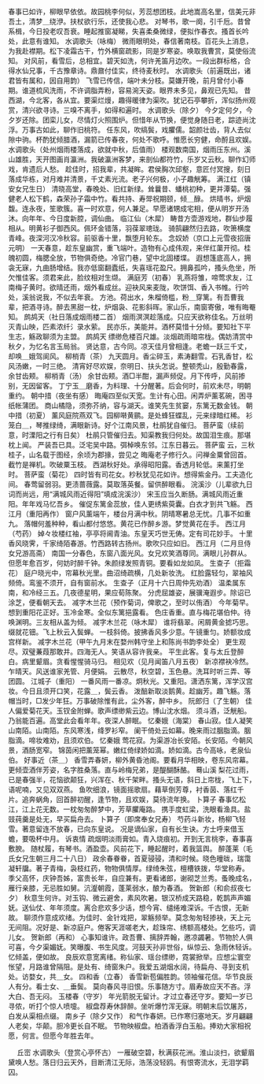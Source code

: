 <!-- { "loadSidebar": true } -->
春事已如许，柳眼早依依。故园桃李何似，芳蕊想团枝。此地嵩高名里，信美元非吾土，清梦＿绕洢。扶杖欲行乐，还使我心悲。 
对琴书，歌一阕，引千卮。昔曾系楫，今日投老叹吾衰。睡起推窗凝睇，失喜柔桑微绿，便拟作春衣。搔首长吟处，此意有谁知。 
水调歌头（咏梅）
微雨眼明处，春信著南枝。百花头上消息，为我赴襟期。松下凌霜古干，竹外横窗疏影，同是岁寒姿。唤取我曹赏，莫使俗流知。 
对风前，看雪后，总相宜。碧天如洗，何许羌笛月边吹。一段出群标格，合得水仙兄事，千古豫章诗。鼎鼐付佳实，终待麦秋时。 
水调歌头（前遍既出，诸君皆有属和，因自用韵）
飞雪已传信，端叶未分枝。莫嫌开晚，前月曾付小春期。谁道梳风洗雨，不许调脂弄粉，容易涴天姿。眼界未多见，鼻观已先知。 
昔西湖，今北客，各从宜。要渠烂熳，趣得暖律为渠吹。犹记石亭攀折，浑似扬州观赏，清兴欲寻诗。三嗅不离手，如得和遍时。 
水调歌头（除夕）
今夕定何夕，今夕岁还除。团栾儿女，尽情灯火照围炉。但惜年从节换，便觉身随日老，踪迹尚沈浮。万事古如此，聊作旧桃符。 
任东风，吹缟鬓，戏臞儒。韶颜壮齿，背人去似隙中驹。杯酌犹倾腊酒，漏箭已传春夜，何处不歌呼。惟愿长穷健，命酹且欢娱。 
水调歌头（处州烟雨楼落成，欲就中秋，后值雨）
楼观数南国，烟雨压东州。溪山雄胜，天开图画肖瀛洲。我破瀛洲客梦，来剖仙都符竹，乐岁又云秋。聊作幻师戏，肯遗后人愁。 
趁佳时，招我辈，共凝眸。君侯胸次邱壑，意匠付冥搜，刻日落成华栋，对月难并清景，千丈素光流。老子兴何极，小子趣觥筹。 
满江红（镇安女兄生日）
清晓高堂，春晚处、旧红新绿。耸曩昔、蟠桃初种，更并潭菊。强健老人松下鹤，森荣孙子霜中竹。看共持、寿斝祝期颐，倾＿醁。 
烘晴书，炉烟馥。连永夜，笙歌簇。喜一时欢意，何人兼足。早愿诸甥成宅相，便从明岁开汤沐。向年年、今日度新腔，调仙曲。 
临江仙（木犀）
畴昔方壶游戏地，群仙步履相从。明黄衫子御西风。佩环金错落，羽葆翠璁珑。 
骑鹄翩然归去路，吹箫横度青峰。夜深河汉冷秋容。前驱香十里，飘堕月轮东。 
念奴娇（京口上元雪夜招唐元明）
一天春意，趁东皇幽赏，重飞端叶。造物有心成伟观，来伴红蕖开彻。桂魄初圆，梅腮全放，节物俱奇绝。冷官门巷，望中北固楼堞。 
遐想篷底高人，拥衾无寐，九曲肠增结。我亦低窗翻蠹纸，失喜瑶花盈尺。拥鼻孤吟，搔头危坐，所欠惟佳客。须君来此，脸纹相对生缬。 
满庭芳（初春）
乳燕将雏，啼莺求友，江南梅子黄时。欲晴还雨，烟外看成丝。迎袂风来麦陇，吹饼饵、香入书帷。行吟处，溪翁说我，不似去年衰。 
方池。荷出水，朱榴倚槛，粉＿穿篱。有吾曹我辈，把酒寻诗。醉去黑甜一枕，炉烟袅、花影斜晖。家山乐，南窗寄傲，唯有晦罨知。 
鹧鸪天（社日落成烟雨楼二首）
烟雨溟溟趁落成。只应天欲称佳名。万丝明灭青山映，匹素浓纤氵录水萦。 
民亦乐，美能并。酒杯莫惜十分倾。要知社下平生志，觞政聊须为主盟。 
鹧鸪天
缥缈危楼百尺雄。淡烟疏雨暗帘栊。偶妨清赏中秋夕，为忆名言玉局翁。 
贤达意，古今同。凉天佳月曾相逢。老蟾一跃三千丈，却唤＿娥驾阆风。 
柳梢青（茶）
九天圆月。香尘碎玉，素涛翻雪。石乳香甘，松风汤嫩，一时三绝。 
清宵好尽欢娱，奈明日、扶头怎说。整顿秃山，殷勤春露，余甘齿颊。 
柳梢青（汤）
余甘齿颊。酒□半酣，漏声频促。月下传呼，风前掺别，无因留客。 
丁宁玉＿磨香，为料理、十分醒著。后会何时，前欢未尽，明朝重约。 
朝中措（夜坐有感）
晦庵四至似天宽。生计有心田。闲弄炉薰茗碗，困寻纸帐蒲团。 
商山橘隐，须弥芥纳，容与湖天。谁笑先生贫窭，东篱无数金钱。 
朝中措（初夏）
薰风庭院燕双飞。园柳啭黄鹂。是处蜂狂蝶乱，元来绿暗红稀。 
衫笼白＿，琴推绿绮，满眼新诗。好个江南风景，杜鹃犹自催归。 
菩萨蛮（续前意，时溧阳之行有日矣）
杜鹃只管催归去。知渠教我归何处。故国泪生痕。那堪枕上闻。 
严装吾已具。泛宅吴中路。弭棹唤东邻。江东日暮云。 
菩萨蛮
云，三秋桂子，山名载于图经，余顷为郡掾，尝见之 
晦庵老子修行久。问禅金粟曾回首。截竹是禅机。吹破粟玉枝。 
西湖秋好处。承得昭阳露。香透月轮低。来薰打坐时。 
菩萨蛮（菊花）
四时皆有司花女。杪秋犹见花如许。想得紫金丹。工夫造化间。 
春莺留弱羽。更渍蔷薇露。莫取落英餐。留供醉眼看。 
浣溪沙（儿辈欲九日词而尚远，用“满城风雨近得阳”填成浣溪沙）
宋玉应当久断肠。满城风雨近重阳。年年戏马忆吾乡。 
催促东篱金蕊放，佳人更绣紫萸囊。白衣才到共飞觞。 
西江月（重阳再作）
窗户风薰端午，楼台月满中秋。阴晴寒暑总无忧。几事不如重九。 
落帽何羞种种，看山都付悠悠。黄花已作醉乡游。梦觉黄花在手。 
西江月（芍药）
婥々妆楼红袖，亭亭将阃青油。东皇天巧世无俦。定有司花妙手。 
十里香风晓霁，千家绮陌春游。竹西路转古扬州。歌吹只应如旧。 
西江月（二月旦侍女兄游高斋）
南国一分春色，东窗八面光风。女兄欢笑酒尊同。满眼儿孙群从。 
但愿年愈百岁，何妨时醉千钟。朱颜绿发照青铜。要看如龙如凤。 
生查子（拒霜花）
庭户晓光中，帘幕秋光里。曲沼绮疏横，几处新妆洗。 
红脸露轻匀，翠袖风频倚。鸾鉴不须开，自有窗前水。 
生查子（正月十六日周仲先劝酒）
温柔属东南，和冷经三五。几夜德星明，果应荀陈聚。 
分虎屈雄姿，展骥淹遐步。除诏已涂芝，便看朝天去。 
减字木兰花（预作菊词，俾歌之，至时以侑酒）
今年菊早。想到重阳花正好。玉冷金寒。全似东篱挹露看。 
色庄香重。直与梅花堪伯仲。待唤渊明。三友相从盖为倾。 
减字木兰花（咏木犀）
谁将翡翠。闲屑黄金摅巧思。缀就花钿。飞上秋云入鬓蝉。 
一枝斜倚。披拂香风多少意。午镜重匀。娇额妆成宫样新。 
减字木兰花（甲午九月末在婺州韩守坐上和陈尚书韵李处全）
更生观尽。双璧蒹葭那敢并。四海无人。笑语从容许我亲。 
平生此客。复与太丘登醉白。病里颦眉。贪看惺惺骑马归。 
相见欢（见月闻笛八月五夜）
新凉襟袂冷然。乍晴天。风送谁家羌管、月便娟。 
云散尽，秋空碧，玉色悬。洗耳时听三弄、等团圆。 
江城子（重阳）
一番风雨一番凉。炯秋光。又重阳。潇洒东篱，浑学汉宫妆。今日且须开口笑，花露＿，鬓云香。 
泼醅新取淡鹅黄。趁幽芳。趣飞觞。落帽当时，□发少年狂。万事破除惟有此，尘外客，醉中乡。 
阮郎归（了生朝）
佳人偏爱菊花天。玉钗金附蝉。歌声缥缈紫云边。博山沈水烟。 
须斗酒，泛觥船。乃翁能百遍。高堂此会看年年。夜深人醉眠。 
忆秦娥（海棠）
春山寂。佳人凝笑山南陌。山南陌。东风寒浅，绛罗衫窄。 
阑干倚处云如幕。晚来雨过胭脂滴。胭脂滴。啼妆难劝，且须欢伯。 
忆秦娥
莺花寂。为渠游冶长安陌。长安陌。今朝风景，酒肠宽窄。 
锦茵闲把薰笼幂。嫩红倚绿娇如滴。娇如滴。古今高咏，老泉仙伯。 
好事近（茶＿）
香雪弄春妍，柳外黄昏池阁。要看月华相映，卷东风帘幕。 
更倾壶酒伴芳姿，名字胜桑落。直与岭梅兄弟，是醍醐酥酪。 
蓦山溪
梨花过雨，已是春强半，花恼欲颠狂，兴浑在、秋千架畔。搔头无语，斜日上帘栊，飞上下，语呢喃，又见双双燕。 
鱼吹细浪，镜面摇歌扇。藉草倒芳尊，衬香茵、落红千片。追奔蜗角，回首醉初醒，逢节物，且欢娱，莫待流年换。 
卜算子
春事忆松江，江上花无数。一枕匆匆醉梦中，芳草臞庵路。 
携手度虹梁，洗眼看渔具。盐豉莼羹是处无，早买扁舟去。 
卜算子（即席奉女兄寿）
芍药斗新妆，杨柳飞轻雪。著意留连不放春，已向东皇说。 
况是谪仙家，自有长生诀。方士呼来借玉蟾，要吸杯中月。 
诉衷情
疏烟明淡雨膏如。青入烧痕初。开到无言桃李，春事喜敷腴。 
随杖履，有琴书。酒盈壶。风前花下，睡起醒时，着我篮舆。 
醉蓬莱（毛氏女兄生朝三月二十八日）
政余春眷眷，首夏骎骎，清和时候。晓色曈昽，瑞霭凝轩牖。著子青梅，袅枝红药，物物俱情厚。绿绮朱弦，檀槽铁拨，华堂称寿。 
季父高怀，庆钟吾姊，富贵长年，自应兼有。更看诸郎，谢砌芝兰秀。蚤晚成名，雁行亲膝，无忌胜如舅。沆瀣朝霞，蓬莱弱水，酿为春酒。 
贺新郎（和俞叔夜七夕）
秋意生何许。对玉钩、微云避舍，素风吹暑。银汉桥成天路稳，乾鹊声声媚妩。送仙仗、年年须度。离合悲欢多少话，想今宵、缱绻难深诉。千古恨，无新故。 
聊须作意成欢绪。为佳时、金针戏把，翠觞频举。莫念匆匆轻掺袂，天上元无间阻。况好是、新凉庭户。倦客天涯嗟老大，趁珠帘、绣额高楼处。乞些巧，调儿女。 
贺新郎（再和）
心事知谁许。政吾曹、摛辞弄翰，邀凉蠲暑。节物於人俱可喜，今夕渠媚妩。笑曝腹、书生风度。河鼓天孙非世俗，纵惊云、急雨休轻诉。忆倾盖，便如故。 
良辰欢意宽离绪。称仙家、瑶台缥缈，霓裳掀举。应想尘寰空怅望，月路谁曾隔阻。是处有、绮窗朱户。我爱五湖烟水阔，待扁舟、寻到支机处。访婺女，共＿女。 
四和香（立春）
香雪新苞偏胜韵。领袖催花信。华节良辰人有分。看士女、＿垂鬓。 
莫向春风寻旧恨。乐事随方寸。眉寿故应天不吝。浮大白、吾无闷。 
玉楼春（守岁）
年光箭脱无留计。才过立春还守岁。要知一岁已寻侬，听打个惊人喷嚏。 
椒盘荐寿休辞醉。坐听爆竹浑无寐。明朝末后饮屠苏，白发从渠相点缀。 
南乡子（除夕又作）
和气作春妍。已作寒归塞地天。岁月翩翩人老矣，华颠。胆冷更长自不眠。 
节物映椒盘。柏酒香浮白玉船。捧劝大家相祝愿，何言。但愿今年胜去年。 

　
丘崈
水调歌头（登赏心亭怀古）
一雁破空碧，秋满荻花洲。淮山淡扫，欲颦眉黛唤人愁。落日归云天外，目断清江无际，浩荡没轻鸥。有恨寄流水，无泪学羁囚。 

